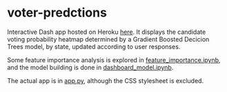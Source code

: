 # voter-predctions
Interactive Dash app hosted on Heroku [here](https://interactive-voting-predictions.onrender.com/). It displays the candidate voting probability heatmap determined by a Gradient Boosted Decicion Trees model, by state, updated according to user responses.

Some feature importance analysis is explored in [feature_importance.ipynb](https://github.com/nathankolling/voter-predctions/blob/main/dashboard_model.ipynb), and the model building is done in [dashboard_model.ipynb](https://github.com/nathankolling/voter-predctions/blob/main/feature_importance.ipynb).

The actual app is in [app.py](https://github.com/nathankolling/voter-predctions/blob/main/app.py), although the CSS stylesheet is excluded.
